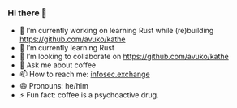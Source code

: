 ### Hi there 👋

<!--
**avuko/avuko** is a ✨ _special_ ✨ repository because its `README.md` (this file) appears on your GitHub profile.

Here are some ideas to get you started:

-->

- 🔭 I’m currently working on learning Rust while (re)building https://github.com/avuko/kathe
- 🌱 I’m currently learning Rust
- 👯 I’m looking to collaborate on https://github.com/avuko/kathe
- 💬 Ask me about coffee 
- 📫 How to reach me: <a rel="me" href="https://infosec.exchange/@avuko">infosec.exchange</a>
- 😄 Pronouns: he/him
- ⚡ Fun fact: coffee is a psychoactive drug.
